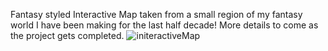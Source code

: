 Fantasy styled Interactive Map taken from a small region of my fantasy world I have been making for the last half decade! More details to come as the project gets completed. 
![initeractiveMap](https://github.com/travisburns/interactiveMap/assets/41456635/51c87f8c-d815-45bb-98af-b5c533e6435e)
